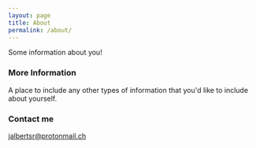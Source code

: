 ```yaml
---
layout: page
title: About
permalink: /about/
---
```


Some information about you!

### More Information

A place to include any other types of information that you'd like to include about yourself.

### Contact me

[jalbertsr@protonmail.ch](mailto:jalbertsr@protonmail.ch)
